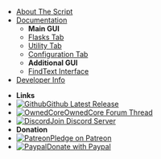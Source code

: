 * [About The Script](/main/wingmanreloaded)
* [Documentation](/)
  - **Main GUI**
  * [Flasks Tab](/doc/flask)
  * [Utility Tab](/doc/utility)
  * [Configuration Tab](/doc/configuration)
  - **Additional GUI**
  * [FindText Interface](/doc/findtext)
* [Developer Info](/dev/)
- **Links**
- [![Github](https://icongram.jgog.in/simple/github.svg?color=808080&size=32)Github Latest Release](https://github.com/BanditTech/WingmanReloaded/releases/latest)
- [![OwnedCore](https://icongram.jgog.in/material/brain.svg?size=32&color=808080)OwnedCore Forum Thread](https://www.ownedcore.com/forums/mmo/path-of-exile/poe-bots-programs/799983-wingmanreloaded-auto-flask-quit-mine-spell-loot-manage-filter-click.html#post4065545)
- [![Discord](https://icongram.jgog.in/simple/discord.svg?size=32&color=808080)Join Discord Server](https://discord.gg/yGKJ4xZ)
- **Donation**
- [![Patreon](https://icongram.jgog.in/simple/patreon.svg?size=32&color=808080)Pledge on Patreon](https://patreon.com/BanditTech)
- [![Paypal](https://icongram.jgog.in/simple/paypal.svg?size=32&color=808080)Donate with Paypal](https://www.paypal.com/cgi-bin/webscr?cmd=_donations&business=ESDL6W59QR63A&item_name=Open+Source+Script+Building&currency_code=USD&source=url)
